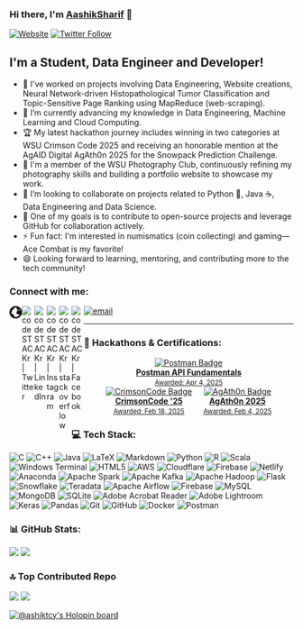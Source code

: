 ### Hi there, I'm [AashikSharif][website] 👋
[![Website](https://img.shields.io/website?label=aashiksharif.github.io&style=for-the-badge&url=https%3A%2F%2Faashiksharif.github.io)](https://aashiksharif.github.io)
[![Twitter Follow](https://img.shields.io/twitter/follow/AashikSharif?color=1DA1F2&logo=twitter&style=for-the-badge)](https://twitter.com/intent/follow?original_referer=https%3A%2F%2Fgithub.com%2FAashikSharif&screen_name=AashikSharif)

<!--
**AashikSharif/AashikSharif** is a ✨ _special_ ✨ repository because its `README.md` (this file) appears on your GitHub profile.

Here are some ideas to get you started:

- 🔭 I’m currently working on ...
- 🌱 I’m currently learning ...
- 👯 I’m looking to collaborate on ...
- 🤔 I’m looking for help with ...
- 💬 Ask me about ...
- 📫 How to reach me: ...
- 😄 Pronouns: ...
- ⚡ Fun fact: ...
-->
## I'm a Student, Data Engineer and Developer!
- 🔭 I've worked on projects involving Data Engineering, Website creations, Neural Network-driven Histopathological Tumor Classification and Topic-Sensitive Page Ranking using MapReduce (web-scraping).
- 🌱 I’m currently advancing my knowledge in Data Engineering, Machine Learning and Cloud Computing.
- 🏆 My latest hackathon journey includes winning in two categories at WSU Crimson Code 2025 and receiving an honorable mention at the AgAID Digital AgAth0n 2025 for the Snowpack Prediction Challenge.
- 📸 I'm a member of the WSU Photography Club, continuously refining my photography skills and building a portfolio website to showcase my work.
- 👯 I’m looking to collaborate on projects related to Python 🐍, Java ☕, Data Engineering and Data Science.
- 🥅 One of my goals is to contribute to open-source projects and leverage GitHub for collaboration actively.
- ⚡ Fun fact: I'm interested in numismatics (coin collecting) and gaming—Ace Combat is my favorite!
- 😄 Looking forward to learning, mentoring, and contributing more to the tech community!

### Connect with me:

[<img align="left" alt="codeSTACKr.com" width="22px" src="https://raw.githubusercontent.com/iconic/open-iconic/master/svg/globe.svg" />][website]
[<img align="left" alt="codeSTACKr | Twitter" width="22px" src="https://cdn.jsdelivr.net/npm/simple-icons@v3/icons/twitter.svg" />][twitter]
[<img align="left" alt="codeSTACKr | LinkedIn" width="22px" src="https://cdn.jsdelivr.net/npm/simple-icons@v3/icons/linkedin.svg" />][linkedin]
[<img align="left" alt="codeSTACKr | Instagram" width="22px" src="https://cdn.jsdelivr.net/npm/simple-icons@v3/icons/instagram.svg" />][instagram]
[<img align="left" alt="codeSTACKr | stackoverflow" width="22px" src="https://cdn.jsdelivr.net/npm/simple-icons@v3/icons/stackoverflow.svg" />][stackoverflow]
[<img align="left" alt="codeSTACKr | Facebook" width="22px" src="https://cdn.jsdelivr.net/npm/simple-icons@v3/icons/facebook.svg" />][facebook]
[![email](https://img.shields.io/badge/Email-D14836?logo=gmail&logoColor=white)](mailto:ashiktcy.s@gmail.com) 
<br />

__________________________________________________________________________________________
### 🥇 Hackathons & Certifications:

<div align="center">
  <span style="display: inline-block; margin: 0 10px;">
    <a href="https://badgr.com/public/assertions/TK_jhUvlRoGm-ITXLv3RHg">
      <img src="https://badgr.com/public/assertions/TK_jhUvlRoGm-ITXLv3RHg/image" width="80px" alt="Postman Badge" />
      <div><strong>Postman API Fundamentals</strong><br><small>Awarded: Apr 4, 2025</small></div>
    </a>
  </span><span style="display: inline-block;margin: 0 10px;">
    <a href="https://badgr.com/public/assertions/Lq65nbS7QsapaJkxBXu8-w">
      <img src="https://badgr.com/public/assertions/Lq65nbS7QsapaJkxBXu8-w/image" width="80px" alt="CrimsonCode Badge" />
      <div><strong>CrimsonCode '25</strong><br><small>Awarded: Feb 18, 2025</small></div>
    </a>
  </span><span style="display: inline-block; margin: 0 10px;">
    <a href="https://badgr.com/public/assertions/omY8yXBiTkSOYwtkXnL4Yg">
      <img src="https://badgr.com/public/assertions/omY8yXBiTkSOYwtkXnL4Yg/image" width="80px" alt="AgAth0n Badge" />
      <div><strong>AgAth0n 2025</strong><br><small>Awarded: Feb 4, 2025</small></div>
    </a>
  </span>
</div>


### 💻 Tech Stack:
![C](https://img.shields.io/badge/c-%2300599C.svg?style=plastic&logo=c&logoColor=white) ![C++](https://img.shields.io/badge/c++-%2300599C.svg?style=plastic&logo=c%2B%2B&logoColor=white) ![Java](https://img.shields.io/badge/java-%23ED8B00.svg?style=plastic&logo=openjdk&logoColor=white) ![LaTeX](https://img.shields.io/badge/latex-%23008080.svg?style=plastic&logo=latex&logoColor=white) ![Markdown](https://img.shields.io/badge/markdown-%23000000.svg?style=plastic&logo=markdown&logoColor=white) ![Python](https://img.shields.io/badge/python-3670A0?style=plastic&logo=python&logoColor=ffdd54) ![R](https://img.shields.io/badge/r-%23276DC3.svg?style=plastic&logo=r&logoColor=white) ![Scala](https://img.shields.io/badge/scala-%23DC322F.svg?style=plastic&logo=scala&logoColor=white) ![Windows Terminal](https://img.shields.io/badge/Windows%20Terminal-%234D4D4D.svg?style=plastic&logo=windows-terminal&logoColor=white) ![HTML5](https://img.shields.io/badge/html5-%23E34F26.svg?style=plastic&logo=html5&logoColor=white) ![AWS](https://img.shields.io/badge/AWS-%23FF9900.svg?style=plastic&logo=amazon-aws&logoColor=white) ![Cloudflare](https://img.shields.io/badge/Cloudflare-F38020?style=plastic&logo=Cloudflare&logoColor=white) ![Firebase](https://img.shields.io/badge/firebase-%23039BE5.svg?style=plastic&logo=firebase) ![Netlify](https://img.shields.io/badge/netlify-%23000000.svg?style=plastic&logo=netlify&logoColor=#00C7B7) ![Anaconda](https://img.shields.io/badge/Anaconda-%2344A833.svg?style=plastic&logo=anaconda&logoColor=white) ![Apache Spark](https://img.shields.io/badge/Apache%20Spark-FDEE21?style=plastic&logo=apachespark&logoColor=black) ![Apache Kafka](https://img.shields.io/badge/Apache%20Kafka-000?style=plastic&logo=apachekafka) ![Apache Hadoop](https://img.shields.io/badge/Apache%20Hadoop-66CCFF?style=plastic&logo=apachehadoop&logoColor=black) ![Flask](https://img.shields.io/badge/flask-%23000.svg?style=plastic&logo=flask&logoColor=white) ![Snowflake](https://img.shields.io/badge/snowflake-%2329B5E8.svg?style=plastic&logo=snowflake&logoColor=white) ![Teradata](https://img.shields.io/badge/Teradata-F37440?style=plastic&logo=teradata&logoColor=white) ![Apache Airflow](https://img.shields.io/badge/Apache%20Airflow-017CEE?style=plastic&logo=Apache%20Airflow&logoColor=white) ![Firebase](https://img.shields.io/badge/firebase-a08021?style=plastic&logo=firebase&logoColor=ffcd34) ![MySQL](https://img.shields.io/badge/mysql-4479A1.svg?style=plastic&logo=mysql&logoColor=white) ![MongoDB](https://img.shields.io/badge/MongoDB-%234ea94b.svg?style=plastic&logo=mongodb&logoColor=white) ![SQLite](https://img.shields.io/badge/sqlite-%2307405e.svg?style=plastic&logo=sqlite&logoColor=white) ![Adobe Acrobat Reader](https://img.shields.io/badge/Adobe%20Acrobat%20Reader-EC1C24.svg?style=plastic&logo=Adobe%20Acrobat%20Reader&logoColor=white) ![Adobe Lightroom](https://img.shields.io/badge/Adobe%20Lightroom-31A8FF.svg?style=plastic&logo=Adobe%20Lightroom&logoColor=white) ![Keras](https://img.shields.io/badge/Keras-%23D00000.svg?style=plastic&logo=Keras&logoColor=white) ![Pandas](https://img.shields.io/badge/pandas-%23150458.svg?style=plastic&logo=pandas&logoColor=white) ![Git](https://img.shields.io/badge/git-%23F05033.svg?style=plastic&logo=git&logoColor=white) ![GitHub](https://img.shields.io/badge/github-%23121011.svg?style=plastic&logo=github&logoColor=white) ![Docker](https://img.shields.io/badge/docker-%230db7ed.svg?style=plastic&logo=docker&logoColor=white) ![Postman](https://img.shields.io/badge/Postman-FF6C37?style=plastic&logo=postman&logoColor=white) 

### 📊 GitHub Stats:
![](https://github-readme-stats.vercel.app/api?username=AashikSharif&theme=dark&hide_border=false&include_all_commits=true&count_private=true)
![](https://nirzak-streak-stats.vercel.app/?user=AashikSharif&theme=dark&hide_border=false)<br/>

### 🔝 Top Contributed Repo
![](https://github-contributor-stats.vercel.app/api?username=AashikSharif&limit=5&theme=dark&combine_all_yearly_contributions=true)
[![](https://visitcount.itsvg.in/api?id=AashikSharif&icon=1&color=2)](https://visitcount.itsvg.in)

[![@ashiktcy's Holopin board](https://holopin.me/ashiktcy)](https://holopin.io/@ashiktcy)

[website]: https://aashiksharif.github.io
[twitter]: https://twitter.com/AashikSharif
[instagram]: https://www.instagram.com/aashik_sharif/
[linkedin]: https://www.linkedin.com/in/aashiksharif/
[facebook]: https://www.facebook.com/aashiksharif/
[stackoverflow]: https://stackoverflow.com/users/10793629/aashik-sharif
